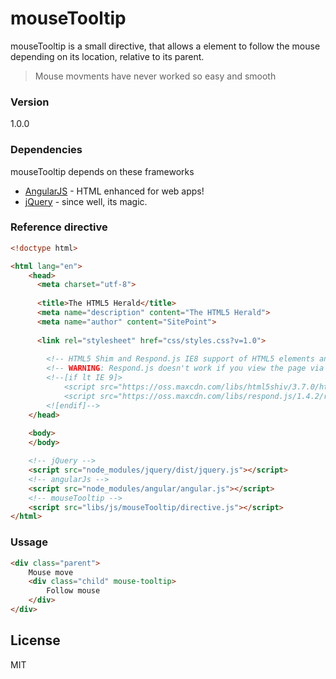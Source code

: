# mouseTooltip

mouseTooltip is a small directive, that allows a element to follow the mouse depending on its location, relative to its parent.

> Mouse movments have never worked so easy and smooth

### Version
1.0.0

### Dependencies

mouseTooltip depends on these frameworks

* [AngularJS] - HTML enhanced for web apps!
* [jQuery] - since well, its magic.

### Reference directive

```html
<!doctype html>

<html lang="en">
    <head>
      <meta charset="utf-8">
    
      <title>The HTML5 Herald</title>
      <meta name="description" content="The HTML5 Herald">
      <meta name="author" content="SitePoint">
    
      <link rel="stylesheet" href="css/styles.css?v=1.0">
    
        <!-- HTML5 Shim and Respond.js IE8 support of HTML5 elements and media queries -->
        <!-- WARNING: Respond.js doesn't work if you view the page via file:// -->
        <!--[if lt IE 9]>
            <script src="https://oss.maxcdn.com/libs/html5shiv/3.7.0/html5shiv.js"></script>
            <script src="https://oss.maxcdn.com/libs/respond.js/1.4.2/respond.min.js"></script>
        <![endif]-->
    </head>
    
    <body>
    </body>

    <!-- jQuery -->
    <script src="node_modules/jquery/dist/jquery.js"></script>
    <!-- angularJs -->
    <script src="node_modules/angular/angular.js"></script>
    <!-- mouseTooltip -->
    <script src="libs/js/mouseTooltip/directive.js"></script>
</html>
```

### Ussage

```html
<div class="parent">
    Mouse move
    <div class="child" mouse-tooltip>
        Follow mouse
    </div>
</div>
```

License
----

MIT

[//]: # (These are reference links used in the body of this note and get stripped out when the markdown processor does its job. There is no need to format nicely because it shouldn't be seen. Thanks SO - http://stackoverflow.com/questions/4823468/store-comments-in-markdown-syntax)

   [jQuery]: <http://jquery.com>
   [AngularJS]: <http://angularjs.org>


